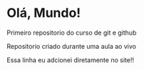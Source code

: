 # Olá, Mundo!
 Primeiro repositorio do curso de git e github

 Repositorio criado durante uma aula ao vivo
 
 Essa linha eu adcionei diretamente no site!!
